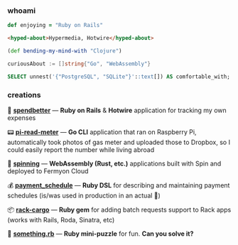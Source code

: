 ### whoami

```ruby
def enjoying = "Ruby on Rails"
```

```html
<hyped-about>Hypermedia, Hotwire</hyped-about>
```

```clojure
(def bending-my-mind-with "Clojure")
```

```go
curiousAbout := []string{"Go", "WebAssembly"}
```

```sql
SELECT unnest('{"PostgreSQL", "SQLite"}'::text[]) AS comfortable_with;
```

### creations

💸 **[spendbetter](https://github.com/murdho/spendbetter)** — **Ruby on Rails** & **Hotwire** application for tracking my own expenses

:pager: **[pi-read-meter](https://github.com/murdho/pi-read-meter)** — **Go CLI** application that ran on Raspberry Pi, automatically took photos of gas meter and uploaded those to Dropbox, so I could easily report the number while living abroad

:rocket: **[spinning](https://github.com/murdho/spinning)** — **WebAssembly (Rust, etc.)** applications built with Spin and deployed to Fermyon Cloud

:moneybag: [**payment_schedule**](https://github.com/murdho/payment_schedule) — **Ruby DSL** for describing and maintaining payment schedules (is/was used in production in an actual :bank:)

:package: **[rack-cargo](https://github.com/murdho/rack-cargo)** — **Ruby gem** for adding batch requests support to Rack apps (works with Rails, Roda, Sinatra, etc)

:crystal_ball: **[something.rb](https://gist.github.com/murdho/11396c47af7be7742f251a0c7ee2e571)** — **Ruby mini-puzzle** for fun. **Can you solve it?**
